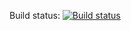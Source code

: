 Build status: [![Build status](https://ci.appveyor.com/api/projects/status/m3a62t8hcg4lcyja?svg=true)](https://ci.appveyor.com/project/KeplerXIII/adv-web-6)
